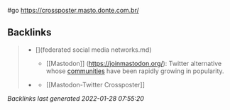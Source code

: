 #go https://crossposter.masto.donte.com.br/

## Backlinks

> - [](federated social media networks.md)
>   - [[Mastodon]] (https://joinmastodon.org/): Twitter alternative whose [communities](https://joinmastodon.org/communities/general) have been rapidly growing in popularity.
>    
> - [](moa.party.md)
>   - [[Mastodon-Twitter Crossposter]]

_Backlinks last generated 2022-01-28 07:55:20_
